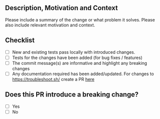 ## Description, Motivation and Context

Please include a summary of the change or what problem it solves. Please also include relevant motivation and context.

<!--- If it relates to an open issue, please link to the issue here.
e.g.
Fixes: #414
-->

## Checklist

- [ ] New and existing tests pass locally with introduced changes.
- [ ] Tests for the changes have been added (for bug fixes / features)
- [ ] The commit message(s) are informative and highlight any breaking changes
- [ ] Any documentation required has been added/updated. For changes to https://troubleshoot.sh/ create a PR [here](https://github.com/replicatedhq/troubleshoot.sh/pulls)

## Does this PR introduce a breaking change?
- [ ] Yes
- [ ] No

<!-- If this PR contains a breaking change, please describe the impact and migration path for existing applications below. -->
